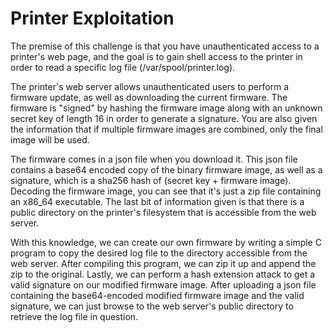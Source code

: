 # Printer Exploitation

The premise of this challenge is that you have unauthenticated access to a printer's web page, and the goal is to gain shell access to the printer in order to read a specific log file (/var/spool/printer.log).


The printer's web server allows unauthenticated users to perform a firmware update, as well as downloading the current firmware.  The firmware is "signed" by hashing the firmware image along with an unknown secret key of length 16 in order to generate a signature.  You are also given the information that if multiple firmware images are combined, only the final image will be used.  


The firmware comes in a json file when you download it.  This json file contains a base64 encoded copy of the binary firmware image, as well as a signature, which is a sha256 hash of (secret key + firmware image).  Decoding the firmware image, you can see that it's just a zip file containing an x86_64 executable.  The last bit of information given is that there is a public directory on the printer's filesystem that is accessible from the web server.

With this knowledge, we can create our own firmware by writing a simple C program to copy the desired log file to the directory accessible from the web server.  After compiling this program, we can zip it up and append the zip to the original.  Lastly, we can perform a hash extension attack to get a valid signature on our modified firmware image.  After uploading a json file containing the base64-encoded modified firmware image and the valid signature, we can just browse to the web server's public directory to retrieve the log file in question. 

